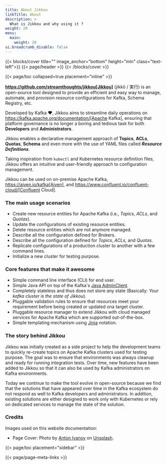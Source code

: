 ```yaml
---
title: About Jikkou
linkTitle: About
description: >
  What is Jikkou and why using it ?
weight: 20
menu:
  main:
    weight: 20
ui.breadcrumb_disable: false
---
```


{{< blocks/cover title="" image_anchor="bottom" height="min" class="text-left">}}
{{< page/header >}}
{{< /blocks/cover >}}

<div class="container l-container--padded">

<div class="row">
{{< page/toc collapsed=true placement="inline" >}}
</div>

<div class="row mt-5 mb-5">
<div class="col-12 col-lg-8">

**https://github.com/streamthoughts/jikkou[Jikkou]** (jikkō / 実行) is an open-source tool designed to provide an efficient and easy way to
manage, automate, and provision resource configurations for Kafka, Schema Registry, etc.

Developed by Kafka ❤️, Jikkou aims to streamline daily operations on https://kafka.apache.org/documentation/[Apache Kafka],
ensuring that platform governance is no longer a boring and tedious task for both **Developers** and **Administrators**.

Jikkou enables a declarative management approach of **Topics**, **ACLs**, **Quotas**, **Schema** and even more with the use of YAML files called **_Resource Definitions_**.

Taking inspiration from `kubectl` and Kubernetes resource definition files, Jikkou offers an intuitive and user-friendly approach to configuration management.

Jikkou can be used on on-premise Apache Kafka, https://aiven.io/kafka[Aiven], and https://www.confluent.io/confluent-cloud/[Confluent Cloud].

<h3>The main usage scenarios</h3>

* Create new resource entities for Apache Kafka (i.e., _Topics_, _ACLs_, and _Quotas_).
* Update the configurations of existing resource entities.
* Delete resource entities which are not anymore managed.
* Describe all the configuration defined for Brokers.
* Describe all the configuration defined for _Topics_, _ACLs_, and _Quotas_.
* Replicate configurations of a production cluster to another with a few command lines.
* Initialize a new cluster for testing purpose.

<h3>Core features that make it awesome</h3>

* Simple command line interface (CLI) for end user.
* Simple Java API on top of the Kafka's [Java AdminClient](https://kafka.apache.org/30/javadoc/org/apache/kafka/clients/admin/Admin.html).
* Completely stateless and thus does not store any state (Basically: _Your kafka cluster is the state of Jikkou_).
* Pluggable validation rules to ensure that resources meet your requirement before being created or updated ona target cluster.
* Pluggable resource manager to extend Jikkou with cloud managed services for Apache Kafka which are supported out-of-the-box.
* Simple templating mechanism using [Jinja](https://jinja.palletsprojects.com/en/3.0.x/) notation.

<h3>The story behind Jikkou</h3>
Jikkou was initially created as a side project to help the development teams to quickly re-create topics on Apache Kafka clusters used for testing purpose.
The goal was to ensure that environments was always cleanup and ready for running integration tests. Over time, new features have been added to Jikkou so that it can also be used by Kafka administrators on Kafka environments.


Today we continue to make the tool evolve in open-source because we find that the solutions that have appeared over time in the Kafka ecosystem do not respond as well to Kafka developers and administrators.
In addition, existing solutions are either designed to work only with Kubernetes or rely on dedicated services to manage the state of the solution.

<h3>Credits</h3>
Images used on this website documentation:

* Page Cover: Photo by [Anton Ivanov](https://unsplash.com/es/@bradanton?utm_source=unsplash&utm_medium=referral&utm_content=creditCopyText) on [Unsplash](https://unsplash.com/).



</div>
{{< page/toc placement="sidebar" >}}
</div>

{{< page/page-meta-links >}}

</div>